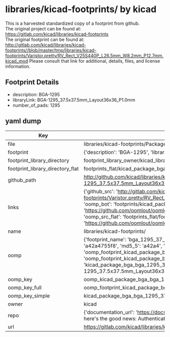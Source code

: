 # libraries/kicad-footprints/ by kicad  
This is a harvested standardized copy of a footprint from github.  
The original project can be found at:  
https://gitlab.com/kicad/libraries/kicad-footprints  
The original footprint can be found at:
http://gitlab.com/kicad/libraries/kicad-footprints//blob/master/tmp/libraries/kicad-footprints/Varistor.pretty/RV_Rect_V25S440P_L26.5mm_W8.2mm_P12.7mm.kicad_mod
Please consult that link for additional, details, files, and license information.  
## Footprint Details
* description: BGA-1295  
* libraryLink: BGA-1295_37.5x37.5mm_Layout36x36_P1.0mm  
* number_of_pads: 1295  
## yaml dump  
| Key | Value |  
| --- | --- |  
| file | libraries/kicad-footprints/Package_BGA.pretty/BGA-1295_37.5x37.5mm_Layout36x36_P1.0mm.kicad_mod |  
| footprint | {'description': 'BGA-1295', 'libraryLink': 'BGA-1295_37.5x37.5mm_Layout36x36_P1.0mm', 'number_of_pads': 1295} |  
| footprint_library_directory | footprint_library_owner/kicad_libraries/kicad-footprints/ |  
| footprint_library_directory_flat | footprints_flat/kicad_package_bga_bga_1295_37_5x37_5mm_layout36x36_p1_0mm/working |  
| github_path | http://github.com/kicad/libraries/kicad-footprints//blob/master/tmp/libraries/kicad-footprints/Package_BGA.pretty/BGA-1295_37.5x37.5mm_Layout36x36_P1.0mm.kicad_mod |  
| links | {'github_src': 'http://gitlab.com/kicad/libraries/kicad-footprints//blob/master/tmp/libraries/kicad-footprints/Varistor.pretty/RV_Rect_V25S440P_L26.5mm_W8.2mm_P12.7mm.kicad_mod', 'github_src_repo': 'https://gitlab.com/kicad/libraries/kicad-footprints', 'oomp_bot': 'footprints/kicad_package_bga_bga_1295_37_5x37_5mm_layout36x36_p1_0mm/working', 'oomp_bot_github': 'https://github.com/oomlout/oomlout_oomp_footprint_bot/tree/main/footprints/kicad_package_bga_bga_1295_37_5x37_5mm_layout36x36_p1_0mm/working', 'oomp_src_flat': 'footprints_flat/footprints_flat/kicad_package_bga_bga_1295_37_5x37_5mm_layout36x36_p1_0mm/working', 'oomp_src_flat_github': 'https://github.com/oomlout/oomlout_oomp_footprint_src/tree/main/footprints_flat/kicad_package_bga_bga_1295_37_5x37_5mm_layout36x36_p1_0mm/working'} |  
| name | libraries/kicad-footprints/ |  
| oomp | {'footprint_name': 'bga_1295_37_5x37_5mm_layout36x36_p1_0mm', 'library_name': 'package_bga', 'md5': 'a42a4755f8479223caf487fca870376e', 'md5_10': 'a42a4755f8', 'md5_5': 'a42a4', 'md5_6': 'a42a47', 'oomp_key': 'oomp_kicad_package_bga_bga_1295_37_5x37_5mm_layout36x36_p1_0mm', 'oomp_key_extra': 'oomp_footprint_kicad_package_bga_bga_1295_37_5x37_5mm_layout36x36_p1_0mm', 'oomp_key_full': 'oomp_footprint_kicad_package_bga_bga_1295_37_5x37_5mm_layout36x36_p1_0mm_a42a47', 'oomp_key_simple': 'kicad_package_bga_bga_1295_37_5x37_5mm_layout36x36_p1_0mm', 'original_filename': 'libraries/kicad-footprints/Package_BGA.pretty/BGA-1295_37.5x37.5mm_Layout36x36_P1.0mm.kicad_mod', 'owner_name': 'kicad'} |  
| oomp_key | oomp_kicad_package_bga_bga_1295_37_5x37_5mm_layout36x36_p1_0mm |  
| oomp_key_full | oomp_footprint_kicad_package_bga_bga_1295_37_5x37_5mm_layout36x36_p1_0mm |  
| oomp_key_simple | kicad_package_bga_bga_1295_37_5x37_5mm_layout36x36_p1_0mm |  
| owner | kicad |  
| repo | {'documentation_url': 'https://docs.github.com/rest/overview/resources-in-the-rest-api#rate-limiting', 'message': "API rate limit exceeded for 84.66.173.59. (But here's the good news: Authenticated requests get a higher rate limit. Check out the documentation for more details.)"} |  
| url | https://gitlab.com/kicad/libraries/kicad-footprints |  

